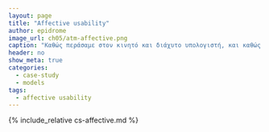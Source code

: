 ```yaml
---
layout: page
title: "Affective usability"
author: epidrome
image_url: ch05/atm-affective.png
caption: "Καθώς περάσαμε στον κινητό και διάχυτο υπολογιστή, και καθώς οι υπολογιστές έγιναν μέρος δραστηριοτήτων με αξίες πέρα από την παραγωγικότητα, η ποιότητα της διάδρασης άρχισε να αποκτά και άλλες διαστάσεις πέρα από εκείνη της βασικής ευχρηστίας."
header: no
show_meta: true
categories:
  - case-study
  - models
tags:
  - affective usability
---
```


{% include_relative cs-affective.md %}
